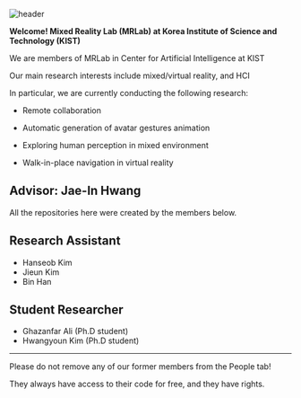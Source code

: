 

![header](https://capsule-render.vercel.app/api?type=waving&color=auto&height=300&section=header&text=KIST%20MRLAB&fontSize=90)

**Welcome! 
Mixed Reality Lab (MRLab) at Korea Institute of Science and Technology (KIST)**


We are members of MRLab in Center for Artificial Intelligence at KIST



Our main research interests include mixed/virtual reality, and HCI



In particular, we are currently conducting the following research:

* Remote collaboration

* Automatic generation of avatar gestures animation 

* Exploring human perception in mixed environment

* Walk-in-place navigation in virtual reality


## Advisor: Jae-In Hwang


All the repositories here were created by the members below.

## Research Assistant 
* Hanseob Kim 
* Jieun Kim
* Bin Han

## Student Researcher
* Ghazanfar Ali (Ph.D student)
* Hwangyoun Kim (Ph.D student)


-------------
Please do not remove any of our former members from the People tab! 

They always have access to their code for free, and they have rights.
